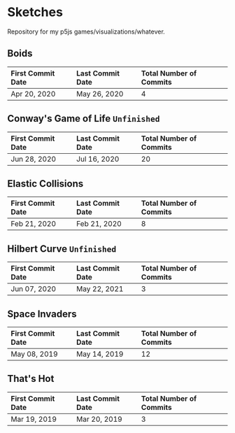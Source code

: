 # Sketches

Repository for my p5js games/visualizations/whatever.

## Boids

| First Commit Date | Last Commit Date | Total Number of Commits |
| :---------------- | :--------------- | :---------------------- |
| Apr 20, 2020      | May 26, 2020     | 4                       |

## Conway's Game of Life `Unfinished`

| First Commit Date | Last Commit Date | Total Number of Commits |
| :---------------- | :--------------- | :---------------------- |
| Jun 28, 2020      | Jul 16, 2020     | 20                      |

## Elastic Collisions

| First Commit Date | Last Commit Date | Total Number of Commits |
| :---------------- | :--------------- | :---------------------- |
| Feb 21, 2020      | Feb 21, 2020     | 8                       |

## Hilbert Curve `Unfinished`

| First Commit Date | Last Commit Date | Total Number of Commits |
| :---------------- | :--------------- | :---------------------- |
| Jun 07, 2020      | May 22, 2021     | 3                       |

## Space Invaders

| First Commit Date | Last Commit Date | Total Number of Commits |
| :---------------- | :--------------- | :---------------------- |
| May 08, 2019      | May 14, 2019     | 12                      |

## That's Hot

| First Commit Date | Last Commit Date | Total Number of Commits |
| :---------------- | :--------------- | :---------------------- |
| Mar 19, 2019      | Mar 20, 2019     | 3                       |
